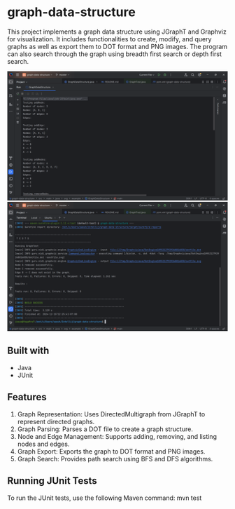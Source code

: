 # graph-data-structure

This project implements a graph data structure using JGraphT and Graphviz for visualization. It includes functionalities to create, modify, and query graphs as well as export them to DOT format and PNG images. The program can also search through the graph using breadth first search or depth first search.

![ouput1](java-output.png)
![ouput2](JUnit-tests.png)

## Built with

- Java
- JUnit

## Features
1. Graph Representation: Uses DirectedMultigraph from JGraphT to represent directed graphs.
2. Graph Parsing: Parses a DOT file to create a graph structure.
3. Node and Edge Management: Supports adding, removing, and listing nodes and edges.
4. Graph Export: Exports the graph to DOT format and PNG images.
5. Graph Search: Provides path search using BFS and DFS algorithms.

## Running JUnit Tests
To run the JUnit tests, use the following Maven command: mvn test